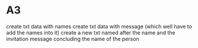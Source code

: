 # A3
create txt data with names
create txt data with message (which well have to add the names into it)
create a new txt named after the name and the invitation message concluding the name of the person
